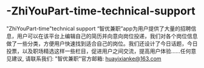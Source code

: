 # -ZhiYouPart-time-technical-support
"ZhiYouPart-time"technical support
“智优兼职”app为用户提供了大量的招聘信息，用户可以在该平台上编辑自己的简历并向意向岗位投递，我们对各个岗位信息做了一些分类，方便用户快速找到适合自己的岗位。我们还设计了今日话题，今日投票，以及职场精选这样一些栏目，促进用户之间交流，提高用户体验……任何意见建议, 请联系我们: 
   "智优兼职"官方邮箱: huayixianke@163.com

